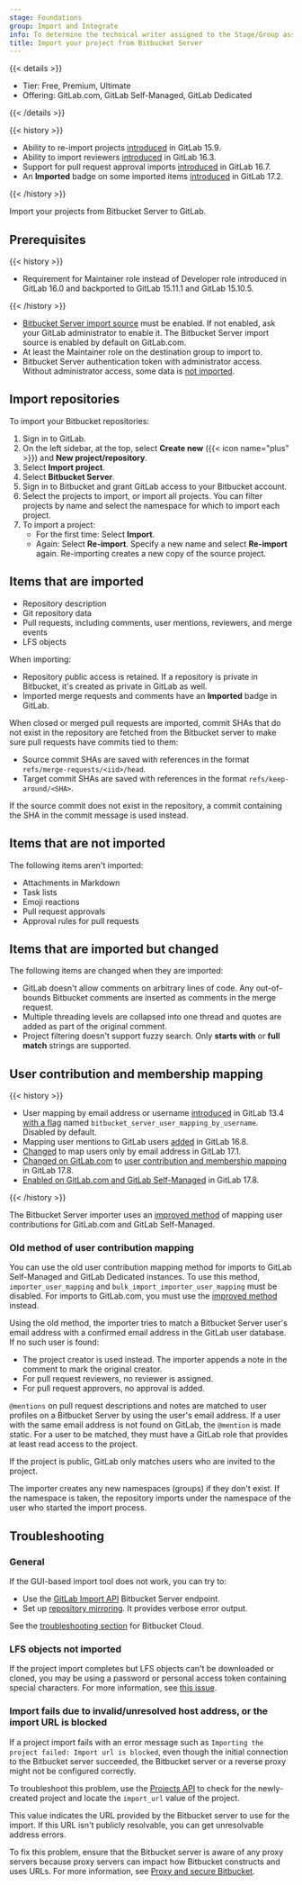 ```yaml
---
stage: Foundations
group: Import and Integrate
info: To determine the technical writer assigned to the Stage/Group associated with this page, see https://handbook.gitlab.com/handbook/product/ux/technical-writing/#assignments
title: Import your project from Bitbucket Server
---
```


{{< details >}}

- Tier: Free, Premium, Ultimate
- Offering: GitLab.com, GitLab Self-Managed, GitLab Dedicated

{{< /details >}}

{{< history >}}

- Ability to re-import projects [introduced](https://gitlab.com/gitlab-org/gitlab/-/issues/23905) in GitLab 15.9.
- Ability to import reviewers [introduced](https://gitlab.com/gitlab-org/gitlab/-/issues/416611) in GitLab 16.3.
- Support for pull request approval imports [introduced](https://gitlab.com/gitlab-org/gitlab/-/merge_requests/135256) in GitLab 16.7.
- An **Imported** badge on some imported items [introduced](https://gitlab.com/gitlab-org/gitlab/-/issues/461211) in GitLab 17.2.

{{< /history >}}

Import your projects from Bitbucket Server to GitLab.

## Prerequisites

{{< history >}}

- Requirement for Maintainer role instead of Developer role introduced in GitLab 16.0 and backported to GitLab 15.11.1 and GitLab 15.10.5.

{{< /history >}}

- [Bitbucket Server import source](../../../administration/settings/import_and_export_settings.md#configure-allowed-import-sources)
  must be enabled. If not enabled, ask your GitLab administrator to enable it. The Bitbucket Server import source is enabled
  by default on GitLab.com.
- At least the Maintainer role on the destination group to import to.
- Bitbucket Server authentication token with administrator access. Without administrator access, some data is
  [not imported](https://gitlab.com/gitlab-org/gitlab/-/issues/446218).

## Import repositories

To import your Bitbucket repositories:

1. Sign in to GitLab.
1. On the left sidebar, at the top, select **Create new** ({{< icon name="plus" >}}) and **New project/repository**.
1. Select **Import project**.
1. Select **Bitbucket Server**.
1. Sign in to Bitbucket and grant GitLab access to your Bitbucket account.
1. Select the projects to import, or import all projects. You can filter projects by name and select
   the namespace for which to import each project.
1. To import a project:
   - For the first time: Select **Import**.
   - Again: Select **Re-import**. Specify a new name and select **Re-import** again. Re-importing creates a new copy of the source project.

## Items that are imported

- Repository description
- Git repository data
- Pull requests, including comments, user mentions, reviewers, and merge events
- LFS objects

When importing:

- Repository public access is retained. If a repository is private in Bitbucket, it's created as private in GitLab as
  well.
- Imported merge requests and comments have an **Imported** badge in GitLab.

When closed or merged pull requests are imported, commit SHAs that do not exist in the repository are fetched from the Bitbucket server
to make sure pull requests have commits tied to them:

- Source commit SHAs are saved with references in the format `refs/merge-requests/<iid>/head`.
- Target commit SHAs are saved with references in the format `refs/keep-around/<SHA>`.

If the source commit does not exist in the repository, a commit containing the SHA in the commit message is used instead.

## Items that are not imported

The following items aren't imported:

- Attachments in Markdown
- Task lists
- Emoji reactions
- Pull request approvals
- Approval rules for pull requests

## Items that are imported but changed

The following items are changed when they are imported:

- GitLab doesn't allow comments on arbitrary lines of code. Any out-of-bounds Bitbucket comments are
  inserted as comments in the merge request.
- Multiple threading levels are collapsed into one thread and
  quotes are added as part of the original comment.
- Project filtering doesn't support fuzzy search. Only **starts with** or **full match** strings are
  supported.

## User contribution and membership mapping

{{< history >}}

- User mapping by email address or username [introduced](https://gitlab.com/gitlab-org/gitlab/-/merge_requests/36885) in GitLab 13.4 [with a flag](../../../administration/feature_flags.md) named `bitbucket_server_user_mapping_by_username`. Disabled by default.
- Mapping user mentions to GitLab users [added](https://gitlab.com/gitlab-org/gitlab/-/issues/433008) in GitLab 16.8.
- [Changed](https://gitlab.com/gitlab-org/gitlab/-/merge_requests/153041) to map users only by email address in GitLab 17.1.
- [Changed on GitLab.com](https://gitlab.com/groups/gitlab-org/-/epics/14667) to [user contribution and membership mapping](../import/_index.md#user-contribution-and-membership-mapping) in GitLab 17.8.
- [Enabled on GitLab.com and GitLab Self-Managed](https://gitlab.com/gitlab-org/gitlab/-/merge_requests/176675) in GitLab 17.8.

{{< /history >}}

The Bitbucket Server importer uses an [improved method](../import/_index.md#user-contribution-and-membership-mapping)
of mapping user contributions for GitLab.com and GitLab Self-Managed.

### Old method of user contribution mapping

You can use the old user contribution mapping method for imports to GitLab Self-Managed and GitLab Dedicated instances.
To use this method, `importer_user_mapping` and `bulk_import_importer_user_mapping` must be disabled.
For imports to GitLab.com, you must
use the [improved method](../import/_index.md#user-contribution-and-membership-mapping) instead.

Using the old method, the importer tries to match a Bitbucket Server user's email address with a confirmed email address in the GitLab user database. If no
such user is found:

- The project creator is used instead. The importer appends a note in the comment to mark the original creator.
- For pull request reviewers, no reviewer is assigned.
- For pull request approvers, no approval is added.

`@mentions` on pull request descriptions and notes are matched to user profiles on a Bitbucket Server by using the user's email address.
If a user with the same email address is not found on GitLab, the `@mention` is made static.
For a user to be matched, they must have a GitLab role that provides at least read access to the project.

If the project is public, GitLab only matches users who are invited to the project.

The importer creates any new namespaces (groups) if they don't exist. If the namespace is taken, the
repository imports under the namespace of the user who started the import process.

## Troubleshooting

### General

If the GUI-based import tool does not work, you can try to:

- Use the [GitLab Import API](../../../api/import.md#import-repository-from-bitbucket-server)
  Bitbucket Server endpoint.
- Set up [repository mirroring](../repository/mirror/_index.md).
  It provides verbose error output.

See the [troubleshooting section](bitbucket.md#troubleshooting)
for Bitbucket Cloud.

### LFS objects not imported

If the project import completes but LFS objects can't be downloaded or cloned, you may be using a
password or personal access token containing special characters. For more information, see
[this issue](https://gitlab.com/gitlab-org/gitlab/-/issues/337769).

### Import fails due to invalid/unresolved host address, or the import URL is blocked

If a project import fails with an error message such as `Importing the project failed: Import url is blocked`, even though the initial connection to the Bitbucket
server succeeded, the Bitbucket server or a reverse proxy might not be configured correctly.

To troubleshoot this problem, use the [Projects API](../../../api/projects.md) to check for the newly-created project and locate the `import_url` value of the project.

This value indicates the URL provided by the Bitbucket server to use for the import. If this URL isn't publicly resolvable, you can get unresolvable address errors.

To fix this problem, ensure that the Bitbucket server is aware of any proxy servers because proxy servers can impact how Bitbucket constructs and uses URLs.
For more information, see [Proxy and secure Bitbucket](https://confluence.atlassian.com/bitbucketserver/proxy-and-secure-bitbucket-776640099.html).
